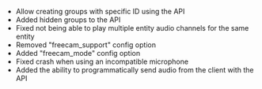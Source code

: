 - Allow creating groups with specific ID using the API
- Added hidden groups to the API
- Fixed not being able to play multiple entity audio channels for the same entity
- Removed "freecam_support" config option
- Added "freecam_mode" config option
- Fixed crash when using an incompatible microphone
- Added the ability to programmatically send audio from the client with the API

